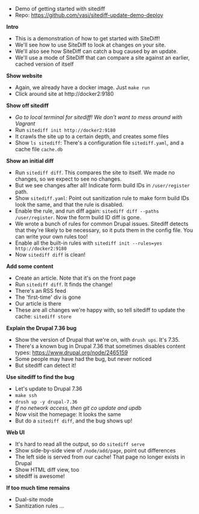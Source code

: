 * Demo of getting started with sitediff
* Repo: https://github.com/vasi/sitediff-update-demo-deploy

**Intro**

* This is a demonstration of how to get started with SiteDiff!
* We'll see how to use SiteDiff to look at changes on your site.
* We'll also see how SiteDiff can catch a bug caused by an update.
* We'll use a mode of SiteDiff that can compare a site against an earlier, cached version of itself

**Show website**

* Again, we already have a docker image. Just ```make run```
* Click around site at http://docker2:9180

**Show off sitediff**

* _Go to local terminal for sitediff! We don't want to mess around with Vagrant_
* Run ```sitediff init http://docker2:9180```
* It crawls the site up to a certain depth, and creates some files
* Show ```ls sitediff```: There's a configuration file ```sitediff.yaml```, and a cache file ```cache.db```

**Show an initial diff**

* Run ```sitediff diff```. This compares the site to itself. We made no changes, so we expect to see no changes.
* But we see changes after all! Indicate form build IDs in ```/user/register``` path.
* Show ```sitediff.yaml```: Point out sanitization rule to make form build IDs look the same, and that the rule is disabled.
* Enable the rule, and run diff again: ```sitediff diff --paths /user/register```. Now the form build ID diff is gone.
* We wrote a bunch of rules for common Drupal issues. Sitediff detects that they're likely to be necessary, so it puts them in the config file. You can write your own rules too!
* Enable all the built-in rules with ```sitediff init --rules=yes http://docker2:9180```
* Now ```sitediff diff``` is clean!

**Add some content**

* Create an article. Note that it's on the front page
* Run ```sitediff diff```. It finds the change!
 * There's an RSS feed
 * The 'first-time' div is gone
 * Our article is there
* These are all changes we're happy with, so tell sitediff to update the cache: ```sitediff store```

**Explain the Drupal 7.36 bug**

* Show the version of Drupal that we're on, with ```drush ups```. It's 7.35.
* There's a known bug in Drupal 7.36 that sometimes disables content types: https://www.drupal.org/node/2465159
* Some people may have had the bug, but never noticed
* But sitediff can detect it!

**Use sitediff to find the bug**

* Let's update to Drupal 7.36
* ```make ssh```
* ```drush up -y drupal-7.36```
* _If no network access, then git co update and updb_
* Now visit the homepage: It looks the same
* But do a ```sitediff diff```, and the bug shows up!

**Web UI**

* It's hard to read all the output, so do ```sitediff serve```
* Show side-by-side view of ```/node/add/page```, point out differences
* The left side is served from our cache! That page no longer exists in Drupal
* Show HTML diff view, too
* sitediff is awesome!

**If too much time remains**

* Dual-site mode
* Sanitization rules
...
